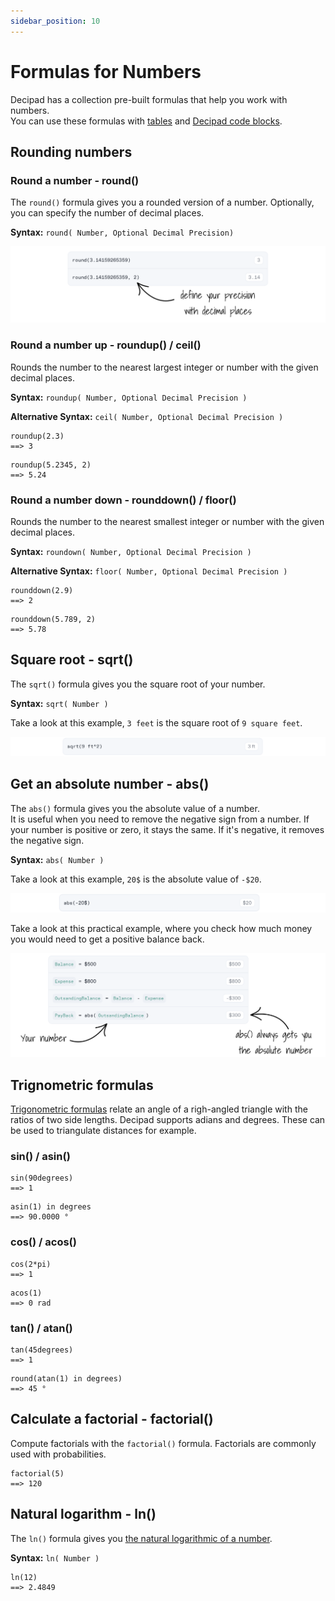 ```yaml
---
sidebar_position: 10
---
```


# Formulas for Numbers

Decipad has a collection pre-built formulas that help you work with numbers. <br /> You can use these formulas with [tables](/docs/quick-start/tables) and [Decipad code blocks](/docs/quick-start/calculations).

## Rounding numbers

### Round a number - round()

The `round()` formula gives you a rounded version of a number. Optionally, you can specify the number of decimal places.

**Syntax:** `round( Number, Optional Decimal Precision)`

![round formula](./img/ROUND.png)


### Round a number up - roundup() / ceil()

Rounds the number to the nearest largest integer or number with the given decimal places.

**Syntax:** `roundup( Number, Optional Decimal Precision )`

**Alternative Syntax:** `ceil( Number, Optional Decimal Precision )`

```deci live
roundup(2.3)
==> 3
```

```deci live
roundup(5.2345, 2)
==> 5.24
```

### Round a number down - rounddown() / floor()

Rounds the number to the nearest smallest integer or number with the given decimal places.

**Syntax:** `roundown( Number, Optional Decimal Precision )`

**Alternative Syntax:** `floor( Number, Optional Decimal Precision )`

```deci live
rounddown(2.9)
==> 2
```

```deci live
rounddown(5.789, 2)
==> 5.78
```

## Square root - sqrt() 

The `sqrt()` formula gives you the square root of your number.

**Syntax:** `sqrt( Number )`

Take a look at this example, `3 feet` is the square root of `9 square feet`.

![sqroot formula](./img/SQROOT.png)


## Get an absolute number - abs()

The `abs()` formula gives you the absolute value of a number. <br/> It is useful when you need to remove the negative sign from a number.
If your number is positive or zero, it stays the same. If it's negative, it removes the negative sign.

**Syntax:** `abs( Number )`

Take a look at this example, `20$` is the absolute value of `-$20`.

![abs formula](./img/ABS.png)

Take a look at this practical example, where you check how much money you would need to get a positive balance back.

![abs formula](./img/ABS2.png)


## Trignometric formulas

[Trigonometric formulas](https://en.wikipedia.org/wiki/List_of_trigonometric_identities) relate an angle of a righ-angled triangle with the ratios of two side lengths. Decipad supports adians and degrees. These can be used to triangulate distances for example.

### sin() / asin()

```deci live
sin(90degrees)
==> 1
```

```deci live
asin(1) in degrees
==> 90.0000 °
```

### cos() / acos()

```deci live
cos(2*pi)
==> 1
```

```deci live
acos(1)
==> 0 rad
```

### tan() / atan()

```deci live
tan(45degrees)
==> 1
```

```deci live
round(atan(1) in degrees)
==> 45 °
```

## Calculate a factorial - factorial()

Compute factorials with the `factorial()` formula. Factorials are commonly used with probabilities.

```deci live
factorial(5)
==> 120
```

## Natural logarithm - ln()

The `ln()` formula gives you [the natural logarithmic of a number](https://en.wikipedia.org/wiki/Natural_logarithm).

**Syntax:** `ln( Number )`

```deci live
ln(12)
==> 2.4849
```
